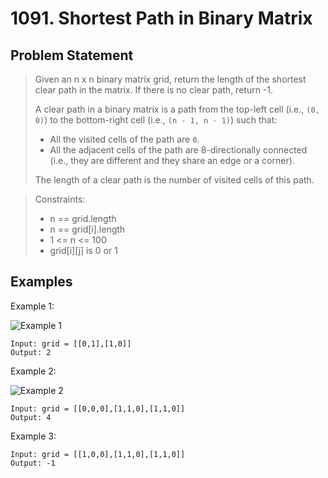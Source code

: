 # 1091. Shortest Path in Binary Matrix

## Problem Statement

> Given an n x n binary matrix grid, return the length of the shortest clear path in the matrix. If there is no clear path, return -1.
>
> A clear path in a binary matrix is a path from the top-left cell (i.e., `(0, 0)`) to the bottom-right cell (i.e., `(n - 1, n - 1)`) such that:
>
> - All the visited cells of the path are `0`.
> - All the adjacent cells of the path are 8-directionally connected (i.e., they are different and they share an edge or a corner).
>
> The length of a clear path is the number of visited cells of this path.

> Constraints:
>
> - n == grid.length
> - n == grid[i].length
> - 1 <= n <= 100
> - grid[i][j] is 0 or 1

## Examples

Example 1:

![Example 1](https://assets.leetcode.com/uploads/2021/02/18/example1_1.png)

```
Input: grid = [[0,1],[1,0]]
Output: 2
```

Example 2:

![Example 2](https://assets.leetcode.com/uploads/2021/02/18/example2_1.png)

```
Input: grid = [[0,0,0],[1,1,0],[1,1,0]]
Output: 4
```

Example 3:

```
Input: grid = [[1,0,0],[1,1,0],[1,1,0]]
Output: -1
```
